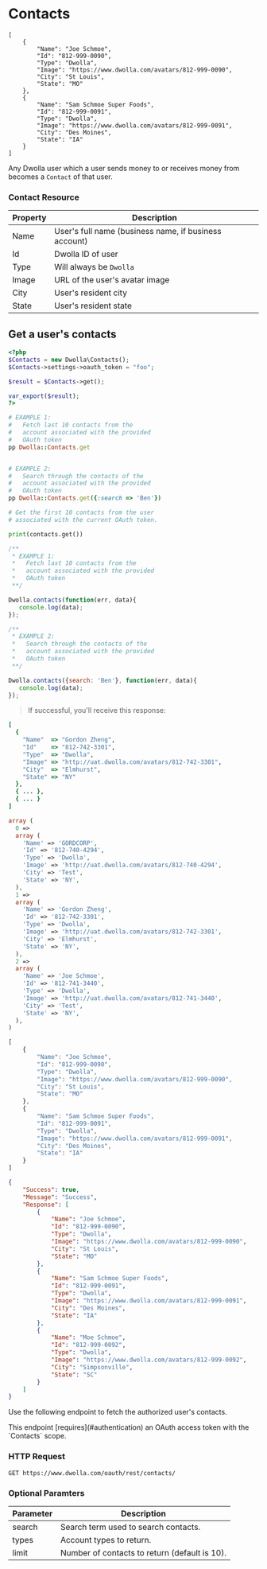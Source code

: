 # Contacts

```shell
[
    {
        "Name": "Joe Schmoe",
        "Id": "812-999-0090",
        "Type": "Dwolla",
        "Image": "https://www.dwolla.com/avatars/812-999-0090",
        "City": "St Louis",
        "State": "MO"
    },
    {
        "Name": "Sam Schmoe Super Foods",
        "Id": "812-999-0091",
        "Type": "Dwolla",
        "Image": "https://www.dwolla.com/avatars/812-999-0091",
        "City": "Des Moines",
        "State": "IA"
    }
]
```

Any Dwolla user which a user sends money to or receives money from becomes a `Contact` of that user.

### Contact Resource

Property | Description
---------|------------
Name | User's full name (business name, if business account)
Id | Dwolla ID of user
Type | Will always be `Dwolla`
Image | URL of the user's avatar image
City | User's resident city
State | User's resident state

## Get a user's contacts


```php
<?php
$Contacts = new Dwolla\Contacts();
$Contacts->settings->oauth_token = "foo";

$result = $Contacts->get();

var_export($result);
?>
```

```ruby
# EXAMPLE 1: 
#   Fetch last 10 contacts from the 
#   account associated with the provided
#   OAuth token
pp Dwolla::Contacts.get


# EXAMPLE 2: 
#   Search through the contacts of the
#   account associated with the provided
#   OAuth token
pp Dwolla::Contacts.get({:search => 'Ben'})
```
```python
# Get the first 10 contacts from the user
# associated with the current OAuth token.

print(contacts.get())
```
```js
/**
 * EXAMPLE 1: 
 *   Fetch last 10 contacts from the 
 *   account associated with the provided
 *   OAuth token
 **/

Dwolla.contacts(function(err, data){
   console.log(data);
});

/**
 * EXAMPLE 2: 
 *   Search through the contacts of the
 *   account associated with the provided
 *   OAuth token
 **/

Dwolla.contacts({search: 'Ben'}, function(err, data){
   console.log(data);
});

```

> If successful, you'll receive this response:

```ruby
[
  {
    "Name"  => "Gordon Zheng",
    "Id"    => "812-742-3301",
    "Type"  => "Dwolla",
    "Image" => "http://uat.dwolla.com/avatars/812-742-3301",
    "City"  => "Elmhurst",
    "State" => "NY"
  },
  { ... },
  { ... }
]
```

```php
array (
  0 =>
  array (
    'Name' => 'GORDCORP',
    'Id' => '812-740-4294',
    'Type' => 'Dwolla',
    'Image' => 'http://uat.dwolla.com/avatars/812-740-4294',
    'City' => 'Test',
    'State' => 'NY',
  ),
  1 =>
  array (
    'Name' => 'Gordon Zheng',
    'Id' => '812-742-3301',
    'Type' => 'Dwolla',
    'Image' => 'http://uat.dwolla.com/avatars/812-742-3301',
    'City' => 'Elmhurst',
    'State' => 'NY',
  ),
  2 =>
  array (
    'Name' => 'Joe Schmoe',
    'Id' => '812-741-3440',
    'Type' => 'Dwolla',
    'Image' => 'http://uat.dwolla.com/avatars/812-741-3440',
    'City' => 'Test',
    'State' => 'NY',
  ),
)
```

```js
[
    {
        "Name": "Joe Schmoe",
        "Id": "812-999-0090",
        "Type": "Dwolla",
        "Image": "https://www.dwolla.com/avatars/812-999-0090",
        "City": "St Louis",
        "State": "MO"
    },
    {
        "Name": "Sam Schmoe Super Foods",
        "Id": "812-999-0091",
        "Type": "Dwolla",
        "Image": "https://www.dwolla.com/avatars/812-999-0091",
        "City": "Des Moines",
        "State": "IA"
    }
]
```

```json
{
    "Success": true,
    "Message": "Success",
    "Response": [
        {
            "Name": "Joe Schmoe",
            "Id": "812-999-0090",
            "Type": "Dwolla",
            "Image": "https://www.dwolla.com/avatars/812-999-0090",
            "City": "St Louis",
            "State": "MO"
        },
        {
            "Name": "Sam Schmoe Super Foods",
            "Id": "812-999-0091",
            "Type": "Dwolla",
            "Image": "https://www.dwolla.com/avatars/812-999-0091",
            "City": "Des Moines",
            "State": "IA"
        },
        {
            "Name": "Moe Schmoe",
            "Id": "812-999-0092",
            "Type": "Dwolla",
            "Image": "https://www.dwolla.com/avatars/812-999-0092",
            "City": "Simpsonville",
            "State": "SC"
        }
    ]
}
```

Use the following endpoint to fetch the authorized user's contacts.

<aside class="reminder">This endpoint [requires](#authentication) an OAuth access token with the `Contacts` scope.</aside>

### HTTP Request

`GET https://www.dwolla.com/oauth/rest/contacts/`

### Optional Paramters

| Parameter   | Description                                   |
|-------------|-----------------------------------------------|
| search      | Search term used to search contacts.          |
| types       | Account types to return.                      |
| limit       | Number of contacts to return (default is 10). |